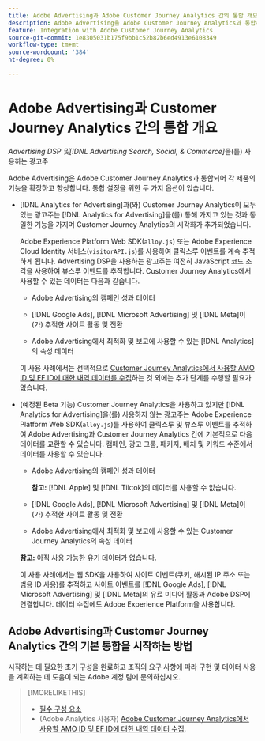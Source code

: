 ```yaml
---
title: Adobe Advertising과 Adobe Customer Journey Analytics 간의 통합 개요
description: Adobe Advertising을 Adobe Customer Journey Analytics과 통합하는 옵션에 대해 알아봅니다.
feature: Integration with Adobe Customer Journey Analytics
source-git-commit: 1e8305031b175f9bb1c52b82b6ed4913e6108349
workflow-type: tm+mt
source-wordcount: '384'
ht-degree: 0%

---
```


# Adobe Advertising과 Customer Journey Analytics 간의 통합 개요

<!-- title? If I change, change refs throughout -->

*Advertising DSP 및[!DNL Advertising Search, Social, & Commerce]*&#x200B;을(를) 사용하는 광고주

Adobe Advertising은 Adobe Customer Journey Analytics과 통합되어 각 제품의 기능을 확장하고 향상합니다. 통합 설정을 위한 두 가지 옵션이 있습니다.

* [!DNL Analytics for Advertising]과(와) Customer Journey Analytics이 모두 있는 광고주는 [!DNL Analytics for Advertising]을(를) 통해 가지고 있는 것과 동일한 기능을 가지며 Customer Journey Analytics의 시각화가 추가되었습니다.

  Adobe Experience Platform Web SDK(`alloy.js`) 또는 Adobe Experience Cloud Identity 서비스(`visitorAPI.js`)를 사용하여 클릭스루 이벤트를 계속 추적하게 됩니다. Advertising DSP을 사용하는 광고주는 여전히 JavaScript 코드 조각을 사용하여 뷰스루 이벤트를 추적합니다. Customer Journey Analytics에서 사용할 수 있는 데이터는 다음과 같습니다.

   * Adobe Advertising의 캠페인 성과 데이터

   * [!DNL Google Ads], [!DNL Microsoft Advertising] 및 [!DNL Meta]이(가) 추적한 사이트 활동 및 전환

   * Adobe Advertising에서 최적화 및 보고에 사용할 수 있는 [!DNL Analytics]의 속성 데이터

  이 사용 사례에서는 선택적으로 [Customer Journey Analytics에서 사용할 AMO ID 및 EF ID에 대한 내역 데이터를 수집](/help/integrations/analytics/rvars-to-evars.md)하는 것 외에는 추가 단계를 수행할 필요가 없습니다.

* (예정된 Beta 기능) Customer Journey Analytics을 사용하고 있지만 [!DNL Analytics for Advertising]을(를) 사용하지 않는 광고주는 Adobe Experience Platform Web SDK(`alloy.js`)를 사용하여 클릭스루 및 뷰스루 이벤트를 추적하여 Adobe Advertising과 Customer Journey Analytics 간에 기본적으로 다음 데이터를 교환할 수 있습니다. 캠페인, 광고 그룹, 패키지, 배치 및 키워드 수준에서 데이터를 사용할 수 있습니다.

   * Adobe Advertising의 캠페인 성과 데이터

     **참고:** [!DNL Apple] 및 [!DNL Tiktok]의 데이터를 사용할 수 없습니다.

   * [!DNL Google Ads], [!DNL Microsoft Advertising] 및 [!DNL Meta]이(가) 추적한 사이트 활동 및 전환

   * Adobe Advertising에서 최적화 및 보고에 사용할 수 있는 Customer Journey Analytics의 속성 데이터

  **참고:** 아직 사용 가능한 유기 데이터가 없습니다.<!-- Does that belong somewhere up above? -->

  이 사용 사례에서는 웹 SDK을 사용하여 사이트 이벤트(쿠키, 해시된 IP 주소 또는 범용 ID 사용)를 추적하고 사이트 이벤트를 [!DNL Google Ads], [!DNL Microsoft Advertising] 및 [!DNL Meta]의 유료 미디어 활동과 Adobe DSP에 연결합니다. 데이터 수집에도 Adobe Experience Platform을 사용합니다.

## Adobe Advertising과 Customer Journey Analytics 간의 기본 통합을 시작하는 방법

시작하는 데 필요한 초기 구성을 완료하고 조직의 요구 사항에 따라 구현 및 데이터 사용을 계획하는 데 도움이 되는 Adobe 계정 팀에 문의하십시오.

>[!MORELIKETHIS]
>
>* [필수 구성 요소](prerequisites.md)
>* (Adobe Analytics 사용자) [Adobe Customer Journey Analytics에서 사용할 AMO ID 및 EF ID에 대한 내역 데이터 수집](/help/integrations/analytics/rvars-to-evars.md).
